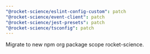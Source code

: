 ```yaml
---
"@rocket-science/eslint-config-custom": patch
"@rocket-science/event-client": patch
"@rocket-science/jest-presets": patch
"@rocket-science/tsconfig": patch
---
```


Migrate to new npm org package scope rocket-science.
